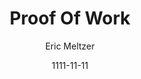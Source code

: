 ---
layout: media
title: Proof Of Work
date: 1111-11-11
categories: ['Newsletters']
author: ['Eric Meltzer']
excerpt: Eric is the founding partner at Primitive, an early-stage cryptoasset funds. He is a Venture Partner at InBlockchain in China.
external_url: http://proofofwork.news/
---